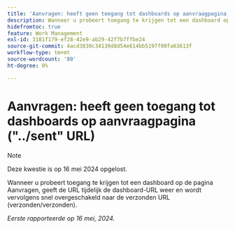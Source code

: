 ```yaml
---
title: 'Aanvragen: heeft geen toegang tot dashboards op aanvraagpagina ("../sent" URL)'
description: Wanneer u probeert toegang te krijgen tot een dashboard op de pagina Aanvragen, geeft de URL tijdelijk de dashboard-URL weer en wordt vervolgens snel overgeschakeld naar de verzonden URL (verzonden/verzonden).
hidefromtoc: true
feature: Work Management
exl-id: 3181f179-ef28-42e9-ab29-42f7b7ffbe24
source-git-commit: 4acd3830c34139d8d54e614bb5197f00fa63613f
workflow-type: tm+mt
source-wordcount: '80'
ht-degree: 0%

---
```


# Aanvragen: heeft geen toegang tot dashboards op aanvraagpagina (&quot;../sent&quot; URL)

>[!NOTE]
>
>Deze kwestie is op 16 mei 2024 opgelost.

Wanneer u probeert toegang te krijgen tot een dashboard op de pagina Aanvragen, geeft de URL tijdelijk de dashboard-URL weer en wordt vervolgens snel overgeschakeld naar de verzonden URL (verzonden/verzonden).

_Eerste rapporteerde op 16 mei, 2024._
